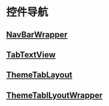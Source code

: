 # 控件导航

## [NavBarWrapper](控件文档/标题栏-NavBarWrapper.md)

## [TabTextView](控件文档/TabTextView.md)

## [ThemeTabLayout](控件文档/导航栏-ThemeTablayout.md)

## [ThemeTablLyoutWrapper](控件文档/导航栏-ThemeTablayoutWrapper.md)

